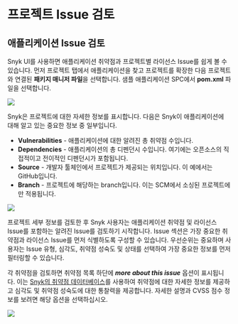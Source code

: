 # 프로젝트 Issue 검토

## 애플리케이션 Issue 검토

Snyk UI를 사용하면 애플리케이션 취약점과 프로젝트별 라이선스 Issue를 쉽게 볼 수 있습니다. 먼저 프로젝트 탭에서 애플리케이션을 찾고 프로젝트를 확장한 다음 프로젝트와 연결된 **패키지 매니저 파일**을 선택합니다. 샘플 애플리케이션 SPC에서 **pom.xml** 파일을 선택합니다.

![](https://partner-workshop-assets.s3.us-east-2.amazonaws.com/screen-shot-2020-08-21-at-4.43.05-pm.png)

Snyk은 프로젝트에 대한 자세한 정보를 표시합니다. 다음은 Snyk이 애플리케이션에 대해 알고 있는 중요한 정보 중 일부입니다.

* **Vulnerabilities** - 애플리케이션에 대한 알려진 총 취약점 수입니다.
* **Dependencies** - 애플리케이션의 총 디펜던시 수입니다. 여기에는 오픈소스의 직접적이고 전이적인 디펜던시가 포함됩니다.
* **Source** - 개발자 툴체인에서 프로젝트가 제공되는 위치입니다. 이 예에서는 GitHub입니다.
* **Branch** - 프로젝트에 해당하는 branch입니다. 이는 SCM에서 소싱된 프로젝트에만 적용됩니다.

![](https://partner-workshop-assets.s3.us-east-2.amazonaws.com/screen-shot-2020-08-21-at-4.48.13-pm.png)

프로젝트 세부 정보를 검토한 후 Snyk 사용자는 애플리케이션 취약점 및 라이선스 Issue를 포함하는 알려진 Issue를 검토하기 시작합니다. Issue 섹션은 가장 중요한 취약점과 라이선스 Issue를 먼저 식별하도록 구성할 수 있습니다. 우선순위는 중요하며 사용자는 Issue 유형, 심각도, 취약점 성숙도 및 상태를 선택하여 가장 중요한 정보를 먼저 필터링할 수 있습니다.

각 취약점을 검토하면 취약점 목록 하단에 _**more about this issue**_ 옵션이 표시됩니다. 이는 [Snyk의 취약점 데이터베이스](https://snyk.io/product/vulnerability-database/)를 사용하여 취약점에 대한 자세한 정보를 제공하고 심각도 및 취약점 성숙도에 대한 통찰력을 제공합니다. 자세한 설명과 CVSS 점수 정보를 보려면 해당 옵션을 선택하십시오.

![](https://partner-workshop-assets.s3.us-east-2.amazonaws.com/screen-shot-2020-08-21-at-4.47.15-pm.png)
